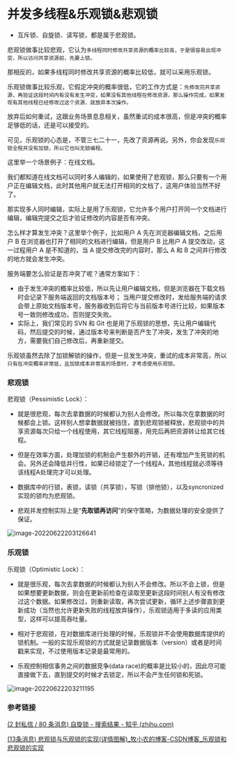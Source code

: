 # 并发多线程&乐观锁&悲观锁

- 互斥锁、自旋锁、读写锁，都是属于悲观锁。

悲观锁做事比较悲观，它认为`多线程同时修改共享资源的概率比较高，于是很容易出现冲突，所以访问共享资源前，先要上锁。`

那相反的，如果多线程同时修改共享资源的概率比较低，就可以采用乐观锁。

乐观锁做事比较乐观，它假定冲突的概率很低，它的工作方式是：`先修改完共享资源，再验证这段时间内有没有发生冲突，如果没有其他线程在修改资源，那么操作完成，如果发现有其他线程已经修改过这个资源，就放弃本次操作。`

放弃后如何重试，这跟业务场景息息相关，虽然重试的成本很高，但是冲突的概率足够低的话，还是可以接受的。

可见，乐观锁的心态是，不管三七二十一，先改了资源再说。另外，你会发现`乐观锁全程并没有加锁，所以它也叫无锁编程。`

这里举一个场景例子：在线文档。

我们都知道在线文档可以同时多人编辑的，如果使用了悲观锁，那么只要有一个用户正在编辑文档，此时其他用户就无法打开相同的文档了，这用户体验当然不好了。

那实现多人同时编辑，实际上是用了乐观锁，它允许多个用户打开同一个文档进行编辑，编辑完提交之后才验证修改的内容是否有冲突。

怎么样才算发生冲突？这里举个例子，比如用户 A 先在浏览器编辑文档，之后用户 B 在浏览器也打开了相同的文档进行编辑，但是用户 B 比用户 A 提交改动，这一过程用户 A 是不知道的，当 A 提交修改完的内容时，那么 A 和 B 之间并行修改的地方就会发生冲突。

服务端要怎么验证是否冲突了呢？通常方案如下：

- 由于发生冲突的概率比较低，所以先让用户编辑文档，但是浏览器在下载文档时会记录下服务端返回的文档版本号；
       当用户提交修改时，发给服务端的请求会带上原始文档版本号，服务器收到后将它与当前版本号进行比较，如果版本号一致则修改成功，否则提交失败。
- 实际上，我们常见的 SVN 和 Git 也是用了乐观锁的思想，先让用户编辑代码，然后提交的时候，通过版本号来判断是否产生了冲突，发生了冲突的地方，需要我们自己修改后，再重新提交。

乐观锁虽然去除了加锁解锁的操作，但是一旦发生冲突，重试的成本非常高，所以`只有在冲突概率非常低，且加锁成本非常高的场景时，才考虑使用乐观锁。`

### 悲观锁

悲观锁（Pessimistic Lock）： 

- 就是很悲观，每次去拿数据的时候都认为别人会修改。所以每次在拿数据的时候都会上锁。这样别人想拿数据就被挡住，直到悲观锁被释放，悲观锁中的共享资源每次只给一个线程使用，其它线程阻塞，用完后再把资源转让给其它线程。
- 但是在效率方面，处理加锁的机制会产生额外的开销，还有增加产生死锁的机会。另外还会降低并行性，如果已经锁定了一个线程A，其他线程就必须等待该线程A处理完才可以处理。

- 数据库中的行锁，表锁，读锁（共享锁），写锁（排他锁），以及syncronized实现的锁均为悲观锁。

- 悲观并发控制实际上是“**先取锁再访问**”的保守策略，为数据处理的安全提供了保证。


![image-20220622203126641](https://hanbabang-1311741789.cos.ap-chengdu.myqcloud.com/Pics/image-20220622203126641.png)

### 乐观锁

乐观锁（Optimistic Lock）：

- 就是很乐观，每次去拿数据的时候都认为别人不会修改。所以不会上锁，但是如果想要更新数据，则会在更新前检查在读取至更新这段时间别人有没有修改过这个数据。如果修改过，则重新读取，再次尝试更新，循环上述步骤直到更新成功（当然也允许更新失败的线程放弃操作），乐观锁适用于多读的应用类型，这样可以提高吞吐量。
- 相对于悲观锁，在对数据库进行处理的时候，乐观锁并不会使用数据库提供的锁机制。一般的实现乐观锁的方式就是记录数据版本（version）或者是时间戳来实现，不过使用版本记录是最常用的。

- 乐观控制相信事务之间的数据竞争(data race)的概率是比较小的，因此尽可能直接做下去，直到提交的时候才去锁定，所以不会产生任何锁和死锁。


![image-20220622203211195](https://hanbabang-1311741789.cos.ap-chengdu.myqcloud.com/Pics/image-20220622203211195.png)

### 参考链接

[(2 封私信 / 80 条消息) 自旋锁 - 搜索结果 - 知乎 (zhihu.com)](https://www.zhihu.com/search?type=content&q=自旋锁)

[(13条消息) 悲观锁与乐观锁的实现(详情图解)_牧小农的博客-CSDN博客_乐观锁和悲观锁的实现](https://blog.csdn.net/qq_14996421/article/details/106351873?ops_request_misc=%7B%22request%5Fid%22%3A%22165578136016782395331927%22%2C%22scm%22%3A%2220140713.130102334..%22%7D&request_id=165578136016782395331927&biz_id=0&spm=1018.2226.3001.4187)